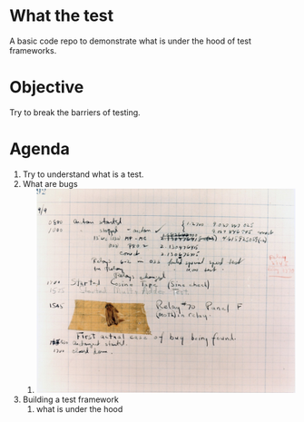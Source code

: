 # What the test

A basic code repo to demonstrate what is under the hood of test frameworks.

# Objective

Try to break the barriers of testing.

# Agenda

1. Try to understand what is a test.
2. What are bugs
   1. ![Image of world's first bug](./src/assets/bug.jpg)
3. Building a test framework
   1. what is under the hood
